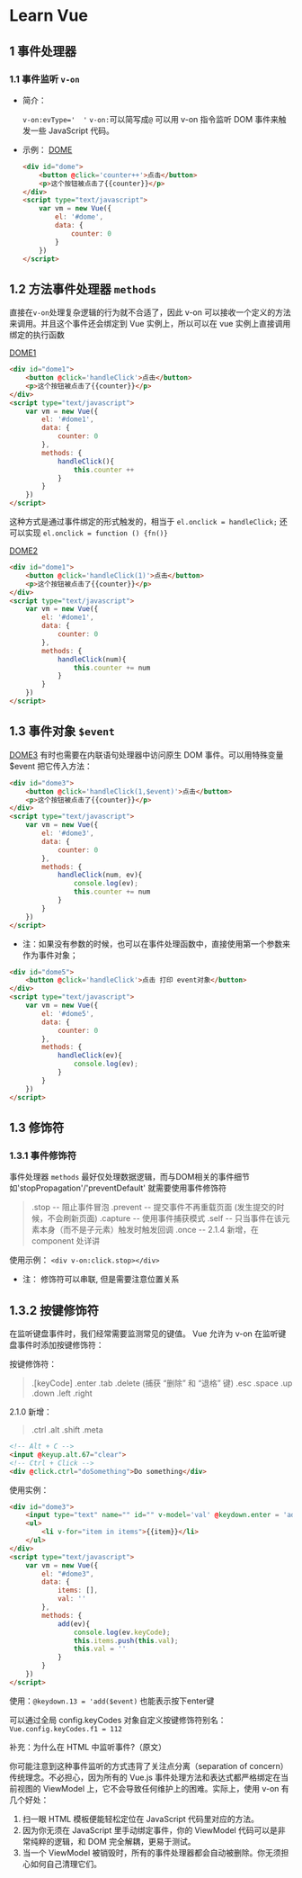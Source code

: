 # Learn Vue

## 1 事件处理器

### 1.1 事件监听 `v-on`

- 简介：

    `v-on:evType='  '`
    `v-on:`可以简写成`@`
    可以用 v-on 指令监听 DOM 事件来触发一些 JavaScript 代码。

- 示例：
    [DOME](./dome/dome.html)

    ```html
    <div id="dome">
        <button @click='counter++'>点击</button>
        <p>这个按钮被点击了{{counter}}</p>
    </div>
    <script type="text/javascript">
        var vm = new Vue({
            el: '#dome',
            data: {
                counter: 0
            }
        })
    </script>
    ```

## 1.2 方法事件处理器 `methods`

直接在`v-on`处理复杂逻辑的行为就不合适了，因此 v-on 可以接收一个定义的方法来调用。并且这个事件还会绑定到 Vue 实例上，所以可以在 vue 实例上直接调用绑定的执行函数

[DOME1](./dome/dome1.html)

```html
<div id="dome1">
    <button @click='handleClick'>点击</button>
    <p>这个按钮被点击了{{counter}}</p>
</div>
<script type="text/javascript">
    var vm = new Vue({
        el: '#dome1',
        data: {
            counter: 0
        },
        methods: {
            handleClick(){
                this.counter ++
            }
        }
    })
</script>
```

这种方式是通过事件绑定的形式触发的，相当于 `el.onclick = handleClick;`
还可以实现 `el.onclick = function () {fn()}`

[DOME2](./dome/dome2.html)

```html
<div id="dome1">
    <button @click='handleClick(1)'>点击</button>
    <p>这个按钮被点击了{{counter}}</p>
</div>
<script type="text/javascript">
    var vm = new Vue({
        el: '#dome1',
        data: {
            counter: 0
        },
        methods: {
            handleClick(num){
                this.counter += num
            }
        }
    })
</script>
```

## 1.3 事件对象 `$event`

[DOME3](./dome/dome3.html)
有时也需要在内联语句处理器中访问原生 DOM 事件。可以用特殊变量 $event 把它传入方法：

```html
<div id="dome3">
    <button @click='handleClick(1,$event)'>点击</button>
    <p>这个按钮被点击了{{counter}}</p>
</div>
<script type="text/javascript">
    var vm = new Vue({
        el: '#dome3',
        data: {
            counter: 0
        },
        methods: {
            handleClick(num, ev){
                console.log(ev);
                this.counter += num
            }
        }
    })
</script>
```

- 注：如果没有参数的时候，也可以在事件处理函数中，直接使用第一个参数来作为事件对象；

```html
<div id="dome5">
    <button @click='handleClick'>点击 打印 event对象</button>
</div>
<script type="text/javascript">
    var vm = new Vue({
        el: '#dome5',
        data: {
            counter: 0
        },
        methods: {
            handleClick(ev){
                console.log(ev);
            }
        }
    })
</script>
```

## 1.3 修饰符

### 1.3.1 事件修饰符

事件处理器 `methods` 最好仅处理数据逻辑，而与DOM相关的事件细节如'stopPropagation'/'preventDefault' 就需要使用事件修饰符

>.stop -- 阻止事件冒泡
>.prevent -- 提交事件不再重载页面 (发生提交的时候，不会刷新页面)
>.capture -- 使用事件捕获模式
>.self -- 只当事件在该元素本身（而不是子元素）触发时触发回调
>.once -- 2.1.4 新增，在 component 处详讲

使用示例：
`<div v-on:click.stop></div>`

- 注： 修饰符可以串联, 但是需要注意位置关系

## 1.3.2 按键修饰符

在监听键盘事件时，我们经常需要监测常见的键值。 Vue 允许为 v-on 在监听键盘事件时添加按键修饰符：

按键修饰符：
>.[keyCode]
>.enter
>.tab
>.delete (捕获 “删除” 和 “退格” 键)
>.esc
>.space
>.up
>.down
>.left
>.right

2.1.0 新增：

>.ctrl
>.alt
>.shift
>.meta

```html
<!-- Alt + C -->
<input @keyup.alt.67="clear">
<!-- Ctrl + Click -->
<div @click.ctrl="doSomething">Do something</div>
```

使用实例：

```html
<div id="dome3">
    <input type="text" name="" id="" v-model='val' @keydown.enter = 'add($event)'>
    <ul>
        <li v-for="item in items">{{item}}</li>
    </ul>
</div>
<script type="text/javascript">
    var vm = new Vue({
        el: "#dome3",
        data: {
            items: [],
            val: ''
        },
        methods: {
            add(ev){
                console.log(ev.keyCode);
                this.items.push(this.val);
                this.val = ''
            }
        }
    })
</script>
```

使用：`@keydown.13 = 'add($event)` 也能表示按下enter键

可以通过全局 config.keyCodes 对象自定义按键修饰符别名：
`Vue.config.keyCodes.f1 = 112`

补充：为什么在 HTML 中监听事件?（原文）

你可能注意到这种事件监听的方式违背了关注点分离（separation of concern）传统理念。不必担心，因为所有的 Vue.js 事件处理方法和表达式都严格绑定在当前视图的 ViewModel 上，它不会导致任何维护上的困难。实际上，使用 v-on 有几个好处：

1. 扫一眼 HTML 模板便能轻松定位在 JavaScript 代码里对应的方法。
2. 因为你无须在 JavaScript 里手动绑定事件，你的 ViewModel 代码可以是非常纯粹的逻辑，和 DOM 完全解耦，更易于测试。
3. 当一个 ViewModel 被销毁时，所有的事件处理器都会自动被删除。你无须担心如何自己清理它们。
